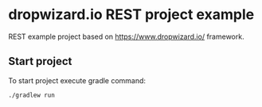 # dropwizard.io REST project example

REST example project based on https://www.dropwizard.io/ framework.

## Start project

To start project execute gradle command:

```bash
./gradlew run
```
